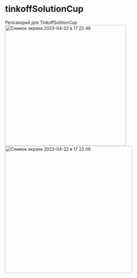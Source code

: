 # tinkoffSolutionCup

Репозиорий для TinkoffSolitionCup
<img width="398" alt="Снимок экрана 2023-04-22 в 17 22 46" src="https://user-images.githubusercontent.com/2721772/233790505-2fe97a13-2211-4a00-8dfe-1b8554476986.png">
<img width="418" alt="Снимок экрана 2023-04-22 в 17 23 09" src="https://user-images.githubusercontent.com/2721772/233790508-4417a682-366c-4837-b307-b70b88f8fe62.png">
